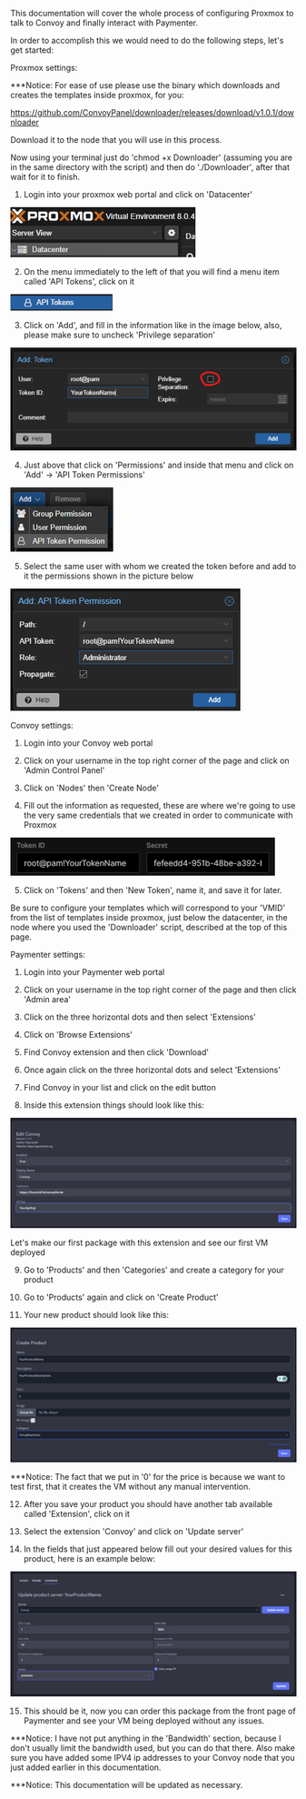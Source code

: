 This documentation will cover the whole process of configuring Proxmox to talk to Convoy and finally interact with Paymenter.


In order to accomplish this we would need to do the following steps, let's get started:

Proxmox settings:

***Notice: For ease of use please use the binary which downloads and creates the templates inside proxmox, for you:

https://github.com/ConvoyPanel/downloader/releases/download/v1.0.1/downloader

Download it to the node that you will use in this process.

Now using your terminal just do 'chmod +x Downloader' (assuming you are in the same directory with the script) and then do './Downloader', after that wait for it to finish.


1.  Login into your proxmox web portal and click on 'Datacenter'

![Alt text](datacenter.png)

2.  On the menu immediately to the left of that you will find a menu item called 'API Tokens', click on it

![Alt text](APITokens.png)

3.  Click on 'Add', and fill in the information like in the image below, also, please make sure to uncheck 'Privilege separation'

![Alt text](CreateToken.png)

4.  Just above that click on 'Permissions' and inside that menu and click on 'Add' -> 'API Token Permissions'

![Alt text](APITokenPermissions.png)

5.  Select the same user with whom we created the token before and add to it the permissions shown in the picture below

![Alt text](tokenpermissions.png)


Convoy settings:

1.  Login into your Convoy web portal

2.  Click on your username in the top right corner of the page and click on 'Admin Control Panel'

3.  Click on 'Nodes' then 'Create Node'

4.  Fill out the information as requested, these are where we're going to use the very same credentials that we created in order to communicate with Proxmox

![Alt text](convoy-node-token.png)

5.  Click on 'Tokens' and then 'New Token', name it, and save it for later.

   Be sure to configure your templates which will correspond to your 'VMID' from the list of templates inside proxmox, just below the datacenter, in the node where you used the 'Downloader' script, described at the top of this page.

Paymenter settings:

1.  Login into your Paymenter web portal

2.  Click on your username in the top right corner of the page and then click 'Admin area'

3.  Click on the three horizontal dots and then select 'Extensions'

4.  Click on 'Browse Extensions'

5.  Find Convoy extension and then click 'Download'

6.  Once again click on the three horizontal dots and select 'Extensions'

7.  Find Convoy in your list and click on the edit button

8.  Inside this extension things should look like this:

![Alt text](PaymenterExtensionSettings.png)

  Let's make our first package with this extension and see our first VM deployed

9.  Go to 'Products' and then 'Categories' and create a category for your product

10. Go to 'Products' again and click on 'Create Product'

11. Your new product should look like this:

![Alt text](VMProducts1.png)

***Notice: The fact that we put in '0' for the price is because we want to test first, that it creates the VM without any manual intervention.

12. After you save your product you should have another tab available called 'Extension', click on it

13. Select the extension 'Convoy' and click on 'Update server'

14. In the fields that just appeared below fill out your desired values for this product, here is an example below:

![Alt text](ConvoyProductSettings.png)

15. This should be it, now you can order this package from the front page of Paymenter and see your VM being deployed without any issues.

***Notice: I have not put anything in the 'Bandwidth' section, because I don't usually limit the bandwidth used, but you can do that there. Also make sure you have added some IPV4 ip addresses to your Convoy node that you just added earlier in this documentation.

***Notice: This documentation will be updated as necessary.
